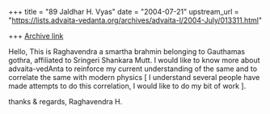 +++
title = "89 Jaldhar H. Vyas"
date = "2004-07-21"
upstream_url = "https://lists.advaita-vedanta.org/archives/advaita-l/2004-July/013311.html"

+++
[Archive link](https://lists.advaita-vedanta.org/archives/advaita-l/2004-July/013311.html)

Hello,
	This is Raghavendra a smartha brahmin belonging to Gauthamas gothra,
affiliated to Sringeri Shankara Mutt. I would like to know more about
advaita-vedAnta to reinforce my current understanding of the same and to
correlate the same with modern physics [ I understand several people have
made attempts to do this correlation, I would like to do my bit of work ].

thanks & regards,
Raghavendra H.

